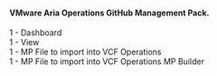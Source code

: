 #### VMware Aria Operations GitHub Management Pack.  

1 - Dashboard  
1 - View  
1 - MP File to import into VCF Operations  
1 - MP File to import into VCF Operations MP Builder  
